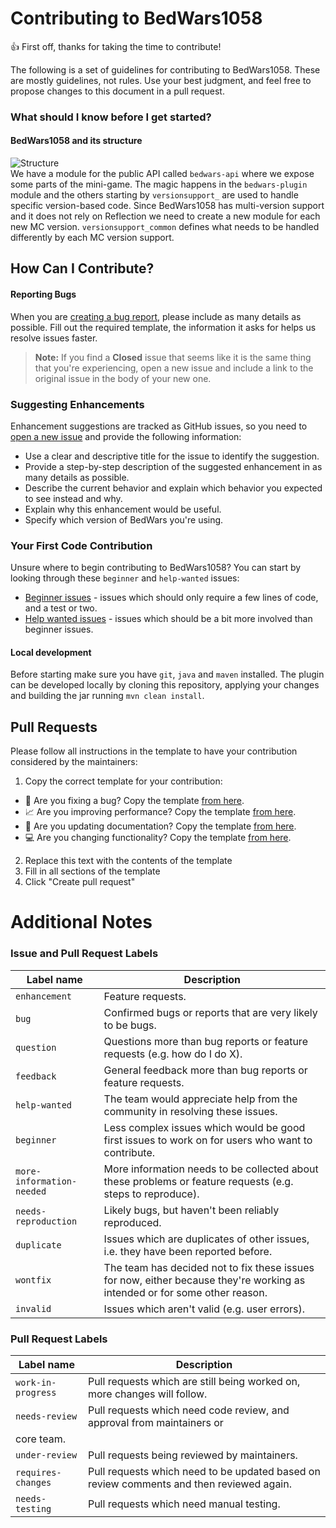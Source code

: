 # Contributing to BedWars1058
👍 First off, thanks for taking the time to contribute!

The following is a set of guidelines for contributing to BedWars1058. 
These are mostly guidelines, not rules. Use your best judgment, and feel free 
to propose changes to this document in a pull request.

### What should I know before I get started?
#### BedWars1058 and its structure

![Structure](.github/assets/contributing/structure.png)  
We have a module for the public API called `bedwars-api` where we expose 
some parts of the mini-game. The magic happens in the `bedwars-plugin`
module and the others starting by `versionsupport_` are used to handle specific
version-based code. Since BedWars1058 has multi-version support and it does not
rely on Reflection we need to create a new module for each new MC version.
`versionsupport_common` defines what needs to be handled differently 
by each MC version support.

## How Can I Contribute?
#### Reporting Bugs

When you are [creating a bug report](https://github.com/andrei1058/BedWars1058/issues/new), please include as many details as possible.
Fill out the required template, the information it asks for helps us resolve issues faster.

> **Note:** If you find a **Closed** issue that seems like it is the same thing that you're experiencing, open a new issue and include a link to the original issue in the body of your new one.

### Suggesting Enhancements
Enhancement suggestions are tracked as GitHub issues, so you need to 
[open a new issue](https://github.com/andrei1058/BedWars1058/issues/new) 
and provide the following information:  
- Use a clear and descriptive title for the issue to identify the suggestion.
- Provide a step-by-step description of the suggested enhancement in as many details as possible.
- Describe the current behavior and explain which behavior you expected to see instead and why.
- Explain why this enhancement would be useful.
- Specify which version of BedWars you're using.


### Your First Code Contribution
Unsure where to begin contributing to BedWars1058? 
You can start by looking through these `beginner` and `help-wanted` issues:
- [Beginner issues](beginner) - issues which should only require a few lines of code, and a test or two.
- [Help wanted issues](help-wanted) - issues which should be a bit more involved than beginner issues.
  
  
#### Local development
Before starting make sure you have `git`, `java` and `maven` installed.
The plugin can be developed locally by cloning this repository, applying your
changes and building the jar running `mvn clean install`.


## Pull Requests
Please follow all instructions in the template to have your contribution
considered by the maintainers:
1. Copy the correct template for your contribution:
  - 🐛 Are you fixing a bug? Copy the template [from here](.github/templates/contributing/bug_fix.md).
  - 📈 Are you improving performance? Copy the template [from here](.github/templates/contributing/performance_improvement.md).
  - 📝 Are you updating documentation? Copy the template [from here](.github/templates/contributing/documentation.md).
  - 💻 Are you changing functionality? Copy the template [from here](.github/templates/contributing/feature_change.md).
2. Replace this text with the contents of the template
3. Fill in all sections of the template
4. Click "Create pull request"

# Additional Notes

### Issue and Pull Request Labels
| Label name | Description |  
| ---  | --- |
| `enhancement` | Feature requests. |
| `bug` | Confirmed bugs or reports that are very likely to be bugs. |
| `question` | Questions more than bug reports or feature requests (e.g. how do I do X). |
| `feedback` | General feedback more than bug reports or feature requests. |
| `help-wanted` | The team would appreciate help from the community in resolving these issues. |
| `beginner` | Less complex issues which would be good first issues to work on for users who want to contribute. |
| `more-information-needed` | More information needs to be collected about these problems or feature requests (e.g. steps to reproduce). |
| `needs-reproduction` | Likely bugs, but haven't been reliably reproduced. |
| `duplicate` | Issues which are duplicates of other issues, i.e. they have been reported before. |
| `wontfix` | The team has decided not to fix these issues for now, either because they're working as intended or for some other reason. |
| `invalid` | Issues which aren't valid (e.g. user errors). |

### Pull Request Labels


| Label name | Description
| --- | --- |
| `work-in-progress` | Pull requests which are still being worked on, more changes will follow. |
| `needs-review` | Pull requests which need code review, and approval from maintainers or 
core team. |
| `under-review` | Pull requests being reviewed by maintainers. |
| `requires-changes` | Pull requests which need to be updated based on review comments and then reviewed again. |
| `needs-testing` | Pull requests which need manual testing. |
